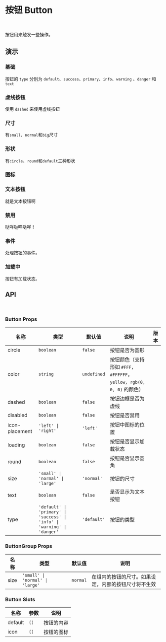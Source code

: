 <script setup lang="ts">
import BaseDemo from './baseDemo.vue'
import SizeDemo from './sizeDemo.vue'
import DashedDemo from './dashedDemo.vue'
import ShapeDemo from './shapeDemo.vue'
import IconDemo from './iconDemo.vue'
import TextDemo from './textDemo.vue'
import DisabledDemo from './disabledDemo.vue'
import ClickDemo from './clickDemo.vue'
import LoadingDemo from './loadingDemo.vue'
</script>

# 按钮 Button   
<br>

按钮用来触发一些操作。

## 演示

### 基础

按钮的 `type` 分别为 `default`、`success`、`primary`、`info`、`warning` 、`danger` 和 `text`

<show-box comp-name="button" demo-name="baseDemo">
  <BaseDemo/>
</show-box>


### 虚线按钮

使用 `dashed` 来使用虚线按钮

<show-box comp-name="button" demo-name="dashedDemo">
  <DashedDemo/>
</show-box>

### 尺寸

有`small`、`normal`和`big`尺寸

<show-box comp-name="button" demo-name="sizeDemo">
  <SizeDemo/>
</show-box>

### 形状

有`circle`、`round`和`default`三种形状

<show-box comp-name="button" demo-name="shapeDemo">
  <ShapeDemo/>
</show-box>

### 图标

<show-box comp-name="button" demo-name="iconDemo">
  <IconDemo/>
</show-box>

### 文本按钮

就是文本按钮啊

<show-box comp-name="button" demo-name="textDemo">
  <TextDemo/>
</show-box>

### 禁用

哒咩哒咩哒咩！

<show-box comp-name="button" demo-name="disabledDemo">
  <DisabledDemo/>
</show-box>

### 事件

处理按钮的事件。

<show-box comp-name="button" demo-name="clickDemo">
  <ClickDemo/>
</show-box>

### 加载中

按钮有加载状态。

<show-box comp-name="button" demo-name="loadingDemo">
  <LoadingDemo/>
</show-box>

## API
<br>

### Button Props

<div class='c-docTable'>

| 名称 | 类型 | 默认值 | 说明 | 版本 |
| --- | --- | --- | --- | --- |
| circle | `boolean` | `false` | 按钮是否为圆形 |  |
| color | `string` | `undefined` | 按钮颜色（支持形如 `#FFF`， `#FFFFFF`， `yellow`，`rgb(0, 0, 0)` 的颜色） |  |
| dashed | `boolean` | `false` | 按钮边框是否为虚线 |  |
| disabled | `boolean` | `false` | 按钮是否禁用 |  |
| icon-placement | `'left' \| 'right'` | `'left'` | 按钮中图标的位置 |  |
| loading | `boolean` | `false` | 按钮是否显示加载状态 |  |
| round | `boolean` | `false` | 按钮是否显示圆角 |  |
| size | `'small' \| 'normal' \| 'large'` | `'normal'` | 按钮的尺寸 |  |
| text | `boolean` | `false` | 是否显示为文本按钮 |  |
| type | `'default' \| 'primary' \| 'success' \| 'info' \| 'warning' \| 'danger'` | `'default'` | 按钮的类型 |  |

</div>

### ButtonGroup Props

<div class="c-docTable">

| 名称 | 类型 | 默认值 | 说明 |
| --- | --- | --- | --- |
| size | `'small' \| 'normal' \| 'large'` | `normal` | 在组内的按钮的尺寸。如果设定，内部的按钮尺寸将不生效 |

</div>

### Button Slots

<div class="c-docTable">

| 名称    | 参数 | 说明       |
| ------- | ---- | ---------- |
| default | `()` | 按钮的内容 |
| icon    | `()` | 按钮的图标 |

</div>
